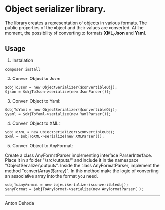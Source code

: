 # Object serializer library.
The library creates a representation of objects in various formats. The public properties of the object and their values are converted. At the moment, the possibility of converting to formats **XML**,**Json** and **Yaml**. 
## Usage
  1. Instalation
``` 
composer install
```
  2. Convert Object to Json: 
  ```
  $objToJson = new ObjectSerializer($convertibleObj);
  $json = $objToJson->serialize(new JsonParser());
  ```
  3. Convert Object to Yaml: 
  ```
  $objToYaml = new ObjectSerializer($convertibleObj);
  $yaml = $objToYaml->serialize(new YamlParser());
  ```
  4. Convert Object to XML: 
  ```
  $objToXML = new ObjectSerializer($convertibleObj);
  $xml = $objToXML->serialize(new XMLParser());
  ```
  5. Convert Object to AnyFormat:  
  
  Create a class AnyFormatParser implementing interface ParserInterface. Place it in a folder "/src/outputs/" and include it in the namespace "ObjectSerializer\outputs". Inside the class AnyFormatParser, implement the method "convertArray($array)". In this method make the logic of converting an associative array into the format you need.
  ```
  $objToAnyFormat = new ObjectSerializer($convertibleObj);
  $anyFormat = $objToAnyFormat->serialize(new AnyFormatParser());
  
  ```
***
Anton Dehoda 
  
